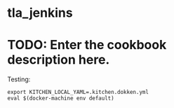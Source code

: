 # tla_jenkins


# TODO: Enter the cookbook description here.


Testing:

```
export KITCHEN_LOCAL_YAML=.kitchen.dokken.yml
eval $(docker-machine env default)
```

